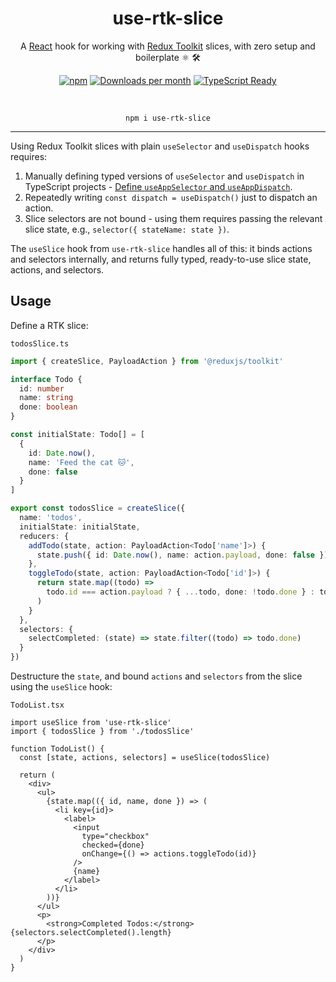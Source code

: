 <div align="center">
  <h1>use-rtk-slice</h1>
  <p>A <a href="https://react.dev/">React</a> hook for working with <a href="https://redux-toolkit.js.org/">Redux Toolkit</a> slices, with zero setup and boilerplate ⚛️ 🛠️
  </p>
  <p>
    <a href="https://www.npmjs.com/package/use-rtk-slice"><img alt="npm" src="https://img.shields.io/npm/v/use-rtk-slice.svg"></a>
    <a href="https://www.npmjs.com/package/use-rtk-slice" target="_blank"><img alt="Downloads per month" src="https://img.shields.io/npm/dm/use-rtk-slice.svg" /></a>
    <a href="https://www.typescriptlang.org/"><img alt="TypeScript Ready" src="https://img.shields.io/badge/TypeScript-Ready-blue.svg"></a>
  </p>
  <br />
  <pre><code>npm i use-rtk-slice</code></pre>
</div>
<hr/>

Using Redux Toolkit slices with plain `useSelector` and `useDispatch` hooks requires:

1. Manually defining typed versions of `useSelector` and `useDispatch` in TypeScript projects - [Define `useAppSelector` and `useAppDispatch`](https://redux-toolkit.js.org/tutorials/typescript#define-typed-hooks).
2. Repeatedly writing `const dispatch = useDispatch()` just to dispatch an action.
3. Slice selectors are not bound - using them requires passing the relevant slice state, e.g., `selector({ stateName: state })`.

The `useSlice` hook from `use-rtk-slice` handles all of this: it binds actions and selectors internally, and returns fully typed, ready-to-use slice state, actions, and selectors.

## Usage

Define a RTK slice:

`todosSlice.ts`

```ts
import { createSlice, PayloadAction } from '@reduxjs/toolkit'

interface Todo {
  id: number
  name: string
  done: boolean
}

const initialState: Todo[] = [
  {
    id: Date.now(),
    name: 'Feed the cat 🐱',
    done: false
  }
]

export const todosSlice = createSlice({
  name: 'todos',
  initialState: initialState,
  reducers: {
    addTodo(state, action: PayloadAction<Todo['name']>) {
      state.push({ id: Date.now(), name: action.payload, done: false })
    },
    toggleTodo(state, action: PayloadAction<Todo['id']>) {
      return state.map((todo) =>
        todo.id === action.payload ? { ...todo, done: !todo.done } : todo
      )
    }
  },
  selectors: {
    selectCompleted: (state) => state.filter((todo) => todo.done)
  }
})
```

Destructure the `state`, and bound `actions` and `selectors` from the slice using the `useSlice` hook:

`TodoList.tsx`

```tsx
import useSlice from 'use-rtk-slice'
import { todosSlice } from './todosSlice'

function TodoList() {
  const [state, actions, selectors] = useSlice(todosSlice)

  return (
    <div>
      <ul>
        {state.map(({ id, name, done }) => (
          <li key={id}>
            <label>
              <input
                type="checkbox"
                checked={done}
                onChange={() => actions.toggleTodo(id)}
              />
              {name}
            </label>
          </li>
        ))}
      </ul>
      <p>
        <strong>Completed Todos:</strong> {selectors.selectCompleted().length}
      </p>
    </div>
  )
}
```

